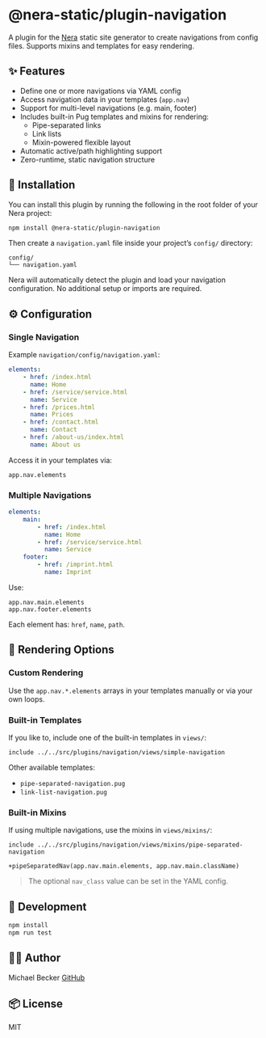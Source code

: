 # @nera-static/plugin-navigation

A plugin for the [Nera](https://github.com/seebaermichi/nera) static site generator to create navigations from config files. Supports mixins and templates for easy rendering.

## ✨ Features

-   Define one or more navigations via YAML config
-   Access navigation data in your templates (`app.nav`)
-   Support for multi-level navigations (e.g. main, footer)
-   Includes built-in Pug templates and mixins for rendering:
    -   Pipe-separated links
    -   Link lists
    -   Mixin-powered flexible layout
-   Automatic active/path highlighting support
-   Zero-runtime, static navigation structure

## 🚀 Installation

You can install this plugin by running the following in the root folder of your Nera project:

```bash
npm install @nera-static/plugin-navigation
```

Then create a `navigation.yaml` file inside your project’s `config/` directory:

```
config/
└── navigation.yaml
```

Nera will automatically detect the plugin and load your navigation configuration. No additional setup or imports are required.

## ⚙️ Configuration

### Single Navigation

Example `navigation/config/navigation.yaml`:

```yaml
elements:
    - href: /index.html
      name: Home
    - href: /service/service.html
      name: Service
    - href: /prices.html
      name: Prices
    - href: /contact.html
      name: Contact
    - href: /about-us/index.html
      name: About us
```

Access it in your templates via:

```pug
app.nav.elements
```

### Multiple Navigations

```yaml
elements:
    main:
        - href: /index.html
          name: Home
        - href: /service/service.html
          name: Service
    footer:
        - href: /imprint.html
          name: Imprint
```

Use:

```pug
app.nav.main.elements
app.nav.footer.elements
```

Each element has: `href`, `name`, `path`.

## 🧩 Rendering Options

### Custom Rendering

Use the `app.nav.*.elements` arrays in your templates manually or via your own loops.

### Built-in Templates

If you like to, include one of the built-in templates in `views/`:

```pug
include ../../src/plugins/navigation/views/simple-navigation
```

Other available templates:

-   `pipe-separated-navigation.pug`
-   `link-list-navigation.pug`

### Built-in Mixins

If using multiple navigations, use the mixins in `views/mixins/`:

```pug
include ../../src/plugins/navigation/views/mixins/pipe-separated-navigation

+pipeSeparatedNav(app.nav.main.elements, app.nav.main.className)
```

> The optional `nav_class` value can be set in the YAML config.

## 🧪 Development

```bash
npm install
npm run test
```

## 🧑‍💻 Author

Michael Becker
[GitHub](https://github.com/seebaermichi)

## 📦 License

MIT
